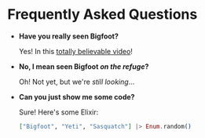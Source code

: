 # Frequently Asked Questions

- **Have you really seen Bigfoot?**

	Yes! In this [totally believable video](https://www.youtube.com/watch?v=v77ijOO8oAk)!

- **No, I mean seen Bigfoot *on the refuge*?**

	Oh! Not yet, but we're <em>still looking</em>...

- **Can you just show me some code?**

	Sure! Here's some Elixir:

	```elixir
	["Bigfoot", "Yeti", "Sasquatch"] |> Enum.random()
	```

